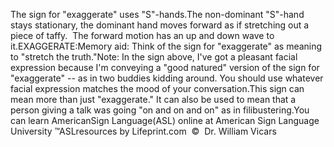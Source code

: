 The sign for "exaggerate" uses "S"-hands.The non-dominant "S"-hand stays stationary, the dominant hand moves forward as if stretching
  out a piece of taffy.  The forward motion has an up and down wave to it.EXAGGERATE:Memory aid: Think of the sign for "exaggerate" as meaning to 
			"stretch the truth."Note: In the sign above, I've got a pleasant facial expression 
			because I'm conveying a "good natured" version of the sign for 
			"exaggerate" -- as in two buddies kidding around. You should use 
			whatever facial expression matches the mood of your conversation.This sign can mean more than just "exaggerate." It can also be used 
			to mean that a person giving a talk was going "on and on and on" as 
			in filibustering.You can learn 
		AmericanSign 
		Language(ASL) online at American Sign Language University ™ASLresources by Lifeprint.com  ©  Dr. William Vicars